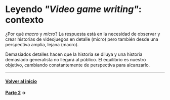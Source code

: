 # Leyendo _"Video game writing"_: contexto

¿Por qué _macro_ y _micro_? La respuesta está en la necesidad de observar y crear historias de videojuegos en detalle (micro) pero también desde una perspectiva amplia, lejana (macro).

Demasiados detalles hacen que la historia se diluya y una historia demasiado generalista no llegará al público. El equilibrio es nuestro objetivo, cambiando constantemente de perspectiva para alcanzarlo.

---
#### [Volver al inicio](../../README.md)
#### [Parte 2](p2.md) →